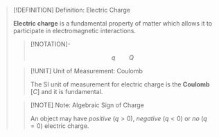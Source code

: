 >[!DEFINITION] Definition: Electric Charge
>
>**Electric charge** is a fundamental property of matter which allows it to participate in electromagnetic interactions.
>
>>[!NOTATION]-
>>
>>$$
>>q \qquad Q
>>$$
>>
>
>>[!UNIT] Unit of Measurement: Coulomb
>>
>>The SI unit of measurement for electric charge is the **Coulomb** $[C]$ and it is fundamental.
>>
>
>>[!NOTE] Note: Algebraic Sign of Charge
>>
>>An object may have *positive* $(q\gt 0)$, *negative* $(q\lt 0)$ or *no* $(q=0)$ electric charge.
>>
>
